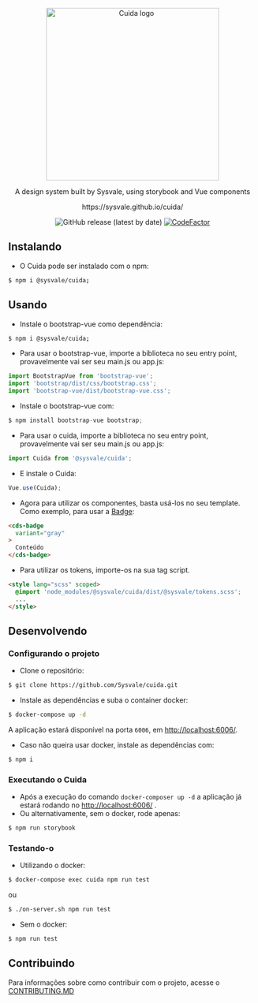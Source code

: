 <p align="center">
  <a href="https://sysvale.github.io/cuida">
    <img src="https://sysvale.github.io/cuida/static/media/CuidaTempLogo.f4adb1cc.png" alt="Cuida logo" width="350" />
  </a>
</p>

<div align="center">
  <p align="center">A design system built by Sysvale, using storybook and Vue components</p>
  <p align="center">https://sysvale.github.io/cuida/</p>
</div>


<p align="center">
    <a>
      <img alt="GitHub release (latest by date)" src="https://img.shields.io/github/v/release/Sysvale/cuida">
    </a>
    <a href="https://www.codefactor.io/repository/github/sysvale/cuida">
      <img src="https://www.codefactor.io/repository/github/sysvale/cuida/badge" alt="CodeFactor" />
    </a>
</p>


## Instalando

- O Cuida pode ser instalado com o npm:
```bash
$ npm i @sysvale/cuida;
```

## Usando

- Instale o bootstrap-vue como dependência:
```bash
$ npm i @sysvale/cuida;
```

- Para usar o bootstrap-vue, importe a biblioteca no seu entry point, provavelmente vai ser seu main.js ou app.js:
```js
import BootstrapVue from 'bootstrap-vue';
import 'bootstrap/dist/css/bootstrap.css';
import 'bootstrap-vue/dist/bootstrap-vue.css';
```

- Instale o bootstrap-vue com:
```js
$ npm install bootstrap-vue bootstrap;
```

- Para usar o cuida, importe a biblioteca no seu entry point, provavelmente vai ser seu main.js ou app.js:
```js
import Cuida from '@sysvale/cuida';
```

- E instale o Cuida:
```js
Vue.use(Cuida);
```

- Agora para utilizar os componentes, basta usá-los no seu template. Como exemplo, para usar a 
[Badge](https://sysvale.github.io/cuida/?path=/docs/componentes-display-badge--badge):
```html
<cds-badge 
  variant="gray"
>
  Conteúdo
</cds-badge>
```

- Para utilizar os tokens, importe-os na sua tag script.
```html
<style lang="scss" scoped>
  @import 'node_modules/@sysvale/cuida/dist/@sysvale/tokens.scss';
  ...
</style>
```

## Desenvolvendo

### Configurando o projeto

- Clone o repositório:

```bash 
$ git clone https://github.com/Sysvale/cuida.git
```

- Instale as dependências e suba o container docker:

```bash
$ docker-compose up -d
```
A aplicação estará disponível na porta `6006`, em [http://localhost:6006/](http://localhost:6006).  
  
- Caso não queira usar docker, instale as dependências com:

```bash
$ npm i
```

### Executando o Cuida

- Após a execução do comando `docker-composer up -d` a aplicação já estará rodando no [http://localhost:6006/](http://localhost:6006)
.
- Ou alternativamente, sem o docker, rode apenas:

```bash
$ npm run storybook
```

### Testando-o

- Utilizando o docker:
```bash
$ docker-compose exec cuida npm run test
```
ou 
```bash
$ ./on-server.sh npm run test
```

- Sem o docker:

```bash
$ npm run test
```

## Contribuindo
Para informações sobre como contribuir com o projeto, acesse o [CONTRIBUTING.MD](https://github.com/Sysvale/cuida/blob/master/CONTRIBUTING.md)

